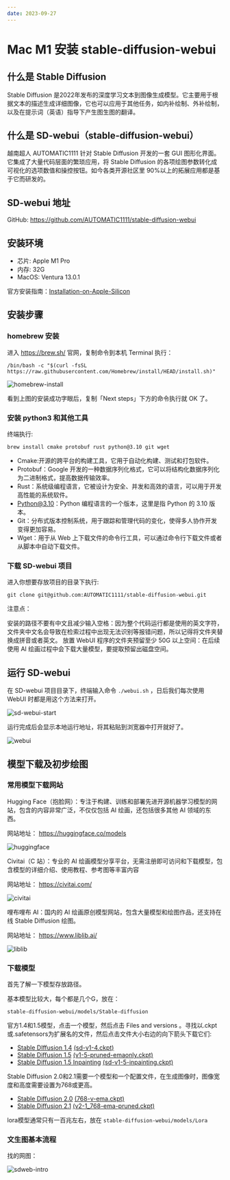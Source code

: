 ```yaml
---
date: 2023-09-27
---
```


# Mac M1 安装 stable-diffusion-webui

## 什么是 Stable Diffusion

Stable Diffusion 是2022年发布的深度学习文本到图像生成模型。它主要用于根据文本的描述生成详细图像，它也可以应用于其他任务，如内补绘制、外补绘制，以及在提示词​（英语）指导下产生图生图的翻译。

## 什么是 SD-webui（stable-diffusion-webui）

越南超人 AUTOMATIC1111 针对 Stable Diffusion 开发的一套 GUI 图形化界面。它集成了大量代码层面的繁琐应用，将 Stable Diffusion 的各项绘图参数转化成可视化的选项数值和操控按钮。如今各类开源社区里 90%以上的拓展应用都是基于它而研发的。

## SD-webui 地址

GitHub: <https://github.com/AUTOMATIC1111/stable-diffusion-webui>

## 安装环境

- 芯片: Apple M1 Pro
- 内存: 32G
- MacOS: Ventura 13.0.1

官方安装指南：[Installation-on-Apple-Silicon](https://github.com/AUTOMATIC1111/stable-diffusion-webui/wiki/Installation-on-Apple-Silicon)

## 安装步骤

### homebrew 安装

进入 <https://brew.sh/> 官网，复制命令到本机 Terminal 执行：

```shell
/bin/bash -c "$(curl -fsSL https://raw.githubusercontent.com/Homebrew/install/HEAD/install.sh)"
```

![homebrew-install](/assets/sd-webui-install/homebrew.png)

看到上图的安装成功字眼后，复制「Next steps」下方的命令执行就 OK 了。

### 安装 python3 和其他工具

终端执行:

```shell
brew install cmake protobuf rust python@3.10 git wget
```

- Cmake:开源的跨平台的构建工具，它用于自动化构建、测试和打包软件。
- Protobuf：Google 开发的一种数据序列化格式，它可以将结构化数据序列化为二进制格式，提高数据传输效率。
- Rust：系统级编程语言，它被设计为安全、并发和高效的语言，可以用于开发高性能的系统软件。
- Python@3.10：Python 编程语言的一个版本，这里是指 Python 的 3.10 版本。
- Git：分布式版本控制系统，用于跟踪和管理代码的变化，使得多人协作开发变得更加容易。
- Wget：用于从 Web 上下载文件的命令行工具，可以通过命令行下载文件或者从脚本中自动下载文件。

### 下载 SD-webui 项目

进入你想要存放项目的目录下执行:

```shell
git clone git@github.com:AUTOMATIC1111/stable-diffusion-webui.git
```

注意点：

安装的路径不要有中文且减少输入空格：因为整个代码运行都是使用的英文字符，文件夹中文名会导致在检索过程中出现无法识别等报错问题，所以记得将文件夹替换成拼音或者英文。
放置 WebUI 程序的文件夹预留至少 50G 以上空间：在后续使用 AI 绘画过程中会下载大量模型，要提取预留出磁盘空间。

## 运行 SD-webui

在 SD-webui 项目目录下，终端输入命令 `./webui.sh` ，日后我们每次使用 WebUI 时都是用这个方法来打开。

![sd-webui-start](/assets/sd-webui-install/sd-webui-start.png)

运行完成后会显示本地运行地址，将其粘贴到浏宽器中打开就好了。

![webui](/assets/sd-webui-install/webui.png)

## 模型下载及初步绘图

### 常用模型下载网站

Hugging Face（抱脸网）：专注于构建、训练和部署先进开源机器学习模型的网站，包含的内容非常广泛，不仅仅包括 AI 绘画，还包括很多其他 AI 领域的东西。

网站地址： <https://huggingface.co/models>

![huggingface](/assets/sd-webui-install/huggingface.png)

Civitai（C 站）：专业的 AI 绘画模型分享平台，无需注册即可访问和下载模型，包含模型的详细介绍、使用教程、参考图等丰富内容

网站地址： <https://civitai.com/>

![civitai](/assets/sd-webui-install/civitai.png)

哩布哩布 AI：国内的 AI 绘画原创模型网站，包含大量模型和绘图作品，还支持在线 Stable Diffusion 绘图。

网站地址： <https://www.liblib.ai/>

![liblib](/assets/sd-webui-install/liblib.png)

### 下载模型

首先了解一下模型存放路径。

基本模型比较大，每个都是几个G，放在：

```shell
stable-diffusion-webui/models/Stable-diffusion
```

官方1.4和1.5模型，点击一个模型，然后点击 Files and versions 。寻找以.ckpt 或.safetensors为扩展名的文件，然后点击文件大小右边的向下箭头下载它们:

- [Stable DIffusion 1.4](https://huggingface.co/CompVis/stable-diffusion-v-1-4-original) [(sd-v1-4.ckpt)](https://huggingface.co/CompVis/stable-diffusion-v-1-4-original/resolve/main/sd-v1-4.ckpt)
- [Stable Diffusion 1.5](https://huggingface.co/runwayml/stable-diffusion-v1-5) [(v1-5-pruned-emaonly.ckpt)](https://huggingface.co/runwayml/stable-diffusion-v1-5/resolve/main/v1-5-pruned-emaonly.ckpt)
- [Stable Diffusion 1.5 Inpainting](https://huggingface.co/runwayml/stable-diffusion-inpainting) [(sd-v1-5-inpainting.ckpt)](https://huggingface.co/runwayml/stable-diffusion-inpainting/resolve/main/sd-v1-5-inpainting.ckpt)

Stable Diffusion 2.0和2.1需要一个模型和一个配置文件，在生成图像时，图像宽度和高度需要设置为768或更高。

- [Stable Diffusion 2.0](https://huggingface.co/stabilityai/stable-diffusion-2) [(768-v-ema.ckpt)](https://huggingface.co/stabilityai/stable-diffusion-2/resolve/main/768-v-ema.ckpt)
- [Stable Diffusion 2.1](https://huggingface.co/stabilityai/stable-diffusion-2-1) [(v2-1_768-ema-pruned.ckpt)](https://huggingface.co/stabilityai/stable-diffusion-2-1/resolve/main/v2-1_768-ema-pruned.ckpt)

lora模型通常只有一百兆左右，放在 `stable-diffusion-webui/models/Lora`

### 文生图基本流程

找的网图：

![sdweb-intro](/assets/sd-webui-install/sdweb-intro.jpeg)
